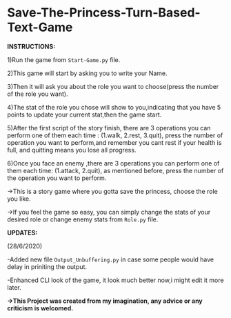 # Save-The-Princess-Turn-Based-Text-Game
**INSTRUCTIONS:**

1)Run the game from ``Start-Game.py`` file.

2)This game will start by asking you to write your Name.

3)Then it will ask you about the role you want to choose(press the number of the role you want).

4)The stat of the role you chose will show to you,indicating that you have 5 points to update your current stat,then the game start.

5)After the first script of the story finish, there are 3 operations you can perform one of them each time : (1.walk, 2.rest, 3.quit), press the number of operation you want to perform,and remember you cant rest if your health is full, and quitting means you lose all progress.

6)Once you face an enemy ,there are 3 operations you can perform one of them each time: (1.attack, 2.quit), as mentioned before, press the number of the operation you want to perform.


->This is a story game where you gotta save the princess, choose the role you like.


->If you feel the game so easy, you can simply change the stats of your desired role or change enemy stats from ``Role.py`` file.

**UPDATES:**

(28/6/2020)

-Added new file ``Output_Unbuffering.py`` in case some people would have delay in priniting the output.

-Enhanced CLI look of the game, it look much better now,i might edit it more later.


**->This Project was created from my imagination, any advice or any criticism is welcomed.**

